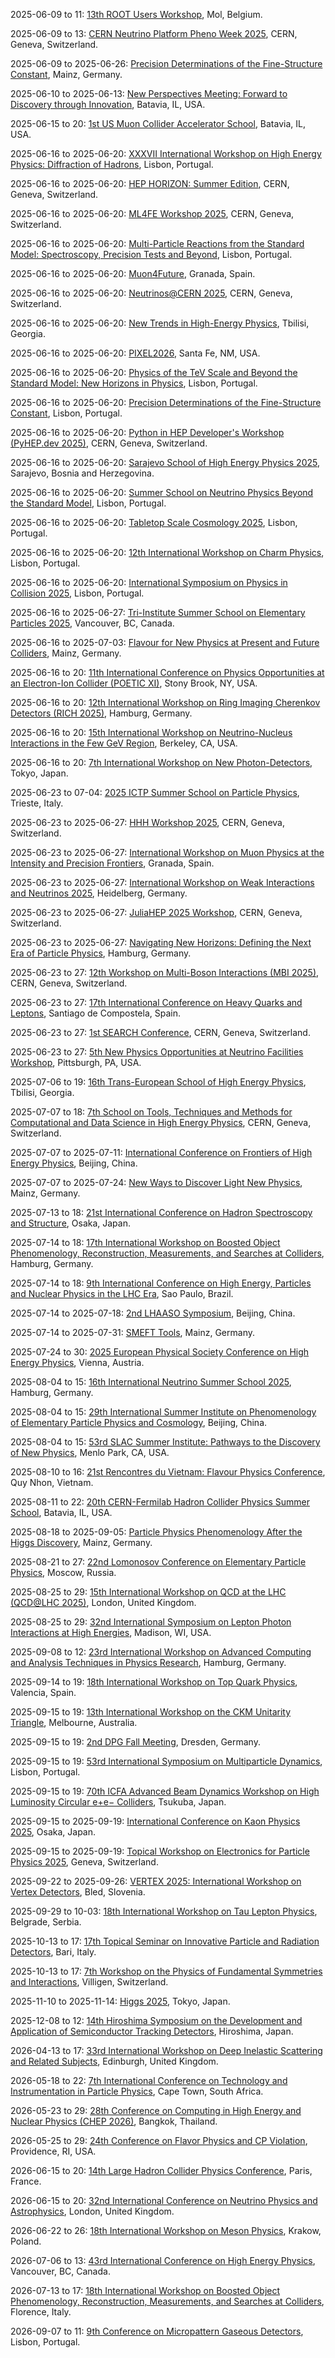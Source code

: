 2025-06-09 to 11: [13th ROOT Users Workshop](https://root.cern/workshops/root-2025/ "The ROOT Users Workshop focuses on the ROOT data analysis framework, widely used in high-energy physics. Topics include data visualization, statistical analysis, and machine learning integration. The workshop covers updates to ROOT’s functionality, performance optimization, and applications in LHC experiments, neutrino physics, and beyond."), Mol, Belgium.

2025-06-09 to 13: [CERN Neutrino Platform Pheno Week 2025](https://indico.cern.ch/event/1381255/ "The workshop focuses on neutrino phenomenology, exploring oscillations, masses, and interactions. Topics include sterile neutrinos, CP violation, and non-standard interactions. Discussions cover experimental results from DUNE and Hyper-Kamiokande, alongside theoretical models for neutrino physics."), CERN, Geneva, Switzerland.

2025-06-09 to 2025-06-26: [Precision Determinations of the Fine-Structure Constant](https://www.mitp.uni-mainz.de/fine-structure-constant-2025/ "The workshop focuses on precision measurements of the fine-structure constant, exploring fundamental physics. Topics include atomic spectroscopy, QED tests, and electron scattering. Discussions cover experimental techniques and theoretical calculations, advancing precision physics and testing Standard Model predictions."), Mainz, Germany.

2025-06-10 to 2025-06-13: [New Perspectives Meeting: Forward to Discovery through Innovation](https://events.fnal.gov/users-meeting/ "The meeting explores innovative approaches in particle physics, focusing on experimental advancements. Topics include detector technologies, data analysis, and new physics searches. Discussions cover Fermilab’s experiments and future projects, advancing discovery through technological innovation."), Batavia, IL, USA.

2025-06-15 to 20: [1st US Muon Collider Accelerator School](https://indico.cern.ch/event/1402286/ "MuSchool2025 trains researchers in muon collider technologies, focusing on beam dynamics and accelerator design. Topics include muon production, cooling, and high-luminosity collisions. The school discusses potential for precision Higgs measurements and new physics searches, emphasizing advancements in accelerator physics for future colliders."), Batavia, IL, USA.

2025-06-16 to 2025-06-20: [XXXVII International Workshop on High Energy Physics: Diffraction of Hadrons](https://indico.cern.ch/event/1402279/ "HEPFT2025 explores hadronic diffraction in high-energy physics, focusing on experimental and theoretical aspects. Topics include diffractive scattering, Pomeron exchange, and QCD phenomenology. Discussions cover LHC data and theoretical models, advancing particle physics."), Lisbon, Portugal.

2025-06-16 to 2025-06-20: [HEP HORIZON: Summer Edition](https://indico.cern.ch/event/1411053/ "HEP HORIZON explores high-energy physics, focusing on emerging research. Topics include new particle searches, dark matter, and precision measurements. Discussions cover experimental results from LHC and theoretical advancements, advancing particle physics frontiers."), CERN, Geneva, Switzerland.

2025-06-16 to 2025-06-20: [ML4FE Workshop 2025](https://indico.cern.ch/event/1411037/ "ML4FE 2025 explores machine learning for flavor physics experiments, focusing on particle physics. Topics include quark tagging, anomaly detection, and neural network optimization. Discussions cover applications in LHCb data analysis and experimental advancements, enhancing flavor physics insights."), CERN, Geneva, Switzerland.

2025-06-16 to 2025-06-20: [Multi-Particle Reactions from the Standard Model: Spectroscopy, Precision Tests and Beyond](https://indico.cern.ch/event/1402268/ "The workshop explores multi-particle reactions in the Standard Model, focusing on spectroscopy and precision tests. Topics include hadron spectroscopy, electroweak processes, and new physics searches. Discussions cover LHC experimental data and theoretical advancements."), Lisbon, Portugal.

2025-06-16 to 2025-06-20: [Muon4Future](https://indico.cern.ch/event/1411005/ "Muon4Future explores muon physics, focusing on future experimental prospects. Topics include muon g-2, rare muon decays, and muon collider technologies. Discussions cover experimental advancements from Fermilab and theoretical models for beyond-Standard-Model physics, advancing particle physics research."), Granada, Spain.

2025-06-16 to 2025-06-20: [Neutrinos@CERN 2025](https://indico.cern.ch/event/1410651/ "Neutrinos@CERN 2025 focuses on neutrino experiments at CERN, exploring particle physics frontiers. Topics include neutrino beams, detector technologies, and oscillation measurements. Discussions cover results from ProtoDUNE and theoretical implications, advancing neutrino research."), CERN, Geneva, Switzerland.

2025-06-16 to 2025-06-20: [New Trends in High-Energy Physics](https://indico.cern.ch/event/1402318/ "The conference explores new trends in high-energy physics, focusing on particle interactions. Topics include dark matter searches, Higgs phenomenology, and new colliders. Discussions cover experimental results from LHC and theoretical advancements, advancing particle physics frontiers."), Tbilisi, Georgia.

2025-06-16 to 2025-06-20: [PIXEL2026](https://pixel2026.org/ "PIXEL2026 focuses on pixel detector technologies for particle physics experiments. Topics include silicon sensors, readout electronics, and radiation hardness. Discussions cover applications in LHC upgrades and future colliders, advancing detector performance."), Santa Fe, NM, USA.

2025-06-16 to 2025-06-20: [Physics of the TeV Scale and Beyond the Standard Model: New Horizons in Physics](https://indico.cern.ch/event/1411027/ "PhysTeV 2025 explores TeV-scale physics and beyond-Standard-Model phenomena. Topics include supersymmetry, extra dimensions, and dark matter searches. Discussions cover experimental results from LHC and theoretical models, advancing high-energy physics frontiers."), Lisbon, Portugal.

2025-06-16 to 2025-06-20: [Precision Determinations of the Fine-Structure Constant](https://indico.cern.ch/event/1402337/ "The workshop focuses on precision measurements of the fine-structure constant, exploring fundamental physics. Topics include atomic spectroscopy, QED tests, and electron scattering. Discussions cover experimental techniques and theoretical calculations, advancing precision physics."), Lisbon, Portugal.

2025-06-16 to 2025-06-20: [Python in HEP Developer's Workshop (PyHEP.dev 2025)](https://indico.cern.ch/event/1402271/ "PyHEP.dev 2025 focuses on Python tools for high-energy physics, emphasizing software development. Topics include data analysis pipelines, Monte Carlo simulations, and machine learning frameworks. Discussions cover applications in LHC experiments, advancing computational HEP tools."), CERN, Geneva, Switzerland.

2025-06-16 to 2025-06-20: [Sarajevo School of High Energy Physics 2025](https://sshep.unsa.ba/ "SSHEP 2025 trains students in high-energy physics, focusing on particle interactions. Topics include QCD, electroweak theory, and collider phenomenology. Lectures cover experimental techniques at LHC and theoretical models, fostering regional physics research."), Sarajevo, Bosnia and Herzegovina.

2025-06-16 to 2025-06-20: [Summer School on Neutrino Physics Beyond the Standard Model](https://indico.cern.ch/event/1411055/ "SSnuPBSM trains students in neutrino physics beyond the Standard Model. Topics include sterile neutrinos, Majorana masses, and leptogenesis. Lectures cover experimental techniques and theoretical models, advancing neutrino physics insights."), Lisbon, Portugal.

2025-06-16 to 2025-06-20: [Tabletop Scale Cosmology 2025](https://indico.cern.ch/event/1411004/ "The workshop explores tabletop experiments probing cosmological phenomena. Topics include dark matter detection, axion searches, and precision measurements. Discussions cover experimental techniques and theoretical implications, advancing small-scale cosmological research."), Lisbon, Portugal.

2025-06-16 to 2025-06-20: [12th International Workshop on Charm Physics](https://charm2025.org/ "CHARM 2025 explores charm quark physics, focusing on experimental and theoretical advances. Topics include charm decays, CP violation, and spectroscopy. Discussions cover LHCb data and lattice QCD calculations, enhancing understanding of flavor physics."), Lisbon, Portugal.

2025-06-16 to 2025-06-20: [International Symposium on Physics in Collision 2025](https://indico.cern.ch/event/1402332/ "PIC 2025 explores particle physics collisions, focusing on experimental results. Topics include Higgs physics, top quark measurements, and BSM searches. Discussions cover LHC data and theoretical predictions, advancing high-energy physics."), Lisbon, Portugal.

2025-06-16 to 2025-06-27: [Tri-Institute Summer School on Elementary Particles 2025](https://trisep.ca/ "TRISEP 2025 trains students in elementary particle physics, focusing on experimental and theoretical aspects. Topics include QCD, electroweak theory, and dark matter. Lectures cover LHC experiments and BSM models, advancing particle physics."), Vancouver, BC, Canada.

2025-06-16 to 2025-07-03: [Flavour for New Physics at Present and Future Colliders](https://www.mitp.npcflavournewcolliders-2025/ "The workshop explores flavor physics for new physics searches, focusing on colliders. Topics include rare decays, violation decays, and flavor anomalies. CP violation, and flavor-changing processes. Discussions cover experimental results from LHCb and to theoretical models, advancing new physics insights."), Mainz, Germany.

2025-06-16 to 20: [11th International Conference on Physics Opportunities at an Electron-Ion Collider (POETIC XI)](https://indico.cern.ch/event/1381256/ "POETIC XI explores the physics potential of electron-ion colliders, focusing on QCD in nuclear matter. Key topics include parton distribution functions, gluon saturation, and spin physics. The conference highlights experimental opportunities at facilities like the EIC, with discussions on deep inelastic scattering, jet production, and nuclear structure insights from high-energy collisions."), Stony Brook, NY, USA.

2025-06-16 to 20: [12th International Workshop on Ring Imaging Cherenkov Detectors (RICH 2025)](https://rich2025.desy.de/ "The workshop focuses on advancements in Ring Imaging Cherenkov (RICH) detectors, critical for particle identification in high-energy physics experiments. Topics include novel photodetector technologies, mirror designs, and gas systems. Applications in LHC experiments, neutrino detectors, and future colliders are discussed, emphasizing performance optimization and data analysis techniques."), Hamburg, Germany.

2025-06-16 to 20: [15th International Workshop on Neutrino-Nucleus Interactions in the Few GeV Region](https://nuint2025.lbl.gov/ "NuInt 2025 focuses on neutrino-nucleus interactions in the few-GeV energy range, critical for neutrino oscillation experiments. Topics include cross-section measurements, nuclear effects, and final-state interactions. The workshop discusses data from experiments like T2K and NOvA, alongside theoretical models to improve precision in neutrino physics."), Berkeley, CA, USA.

2025-06-16 to 20: [7th International Workshop on New Photon-Detectors](https://pd2025.org/ "The workshop explores advancements in photon detectors for particle physics and astrophysics. Topics include photomultiplier tubes, silicon photomultipliers, and hybrid detectors. Discussions cover applications in LHC experiments, neutrino detection, and gamma-ray observatories, emphasizing sensitivity and timing performance."), Tokyo, Japan.

2025-06-23 to 07-04: [2025 ICTP Summer School on Particle Physics](https://www.ictp.it/sps/spss/2025/ "The ICTP Summer School trains researchers in particle physics, covering the Standard Model, beyond-Standard-Model physics, and collider experiments. Topics include Higgs physics, supersymmetry, and neutrino oscillations. Lectures emphasize theoretical frameworks and experimental techniques, preparing students for research in high-energy physics."), Trieste, Italy.

2025-06-23 to 2025-06-27: [HHH Workshop 2025](https://indico.cern.ch/event/1402326/ "The HHH workshop explores Higgs boson physics, focusing on multi-Higgs processes. Topics include Higgs pair production, self-couplings, and beyond-Standard-Model signatures. Discussions cover LHC experimental data and theoretical predictions, advancing Higgs sector understanding."), CERN, Geneva, Switzerland.

2025-06-23 to 2025-06-27: [International Workshop on Muon Physics at the Intensity and Precision Frontiers](https://indico.cern.ch/event/1410999/ "MIP 2025 explores muon physics, focusing on precision measurements and intensity frontiers. Topics include muon g-2, rare decays, and muon colliders. Discussions cover experimental results from Fermilab and theoretical models, advancing particle physics insights."), Granada, Spain.

2025-06-23 to 2025-06-27: [International Workshop on Weak Interactions and Neutrinos 2025](https://win2025.org/ "WIN 2025 explores weak interactions and neutrinos, focusing on particle physics. Topics include neutrino oscillations, beta decays, and electroweak precision tests. Discussions cover experimental results from DUNE and theoretical models, advancing fundamental interaction understanding."), Heidelberg, Germany.

2025-06-23 to 2025-06-27: [JuliaHEP 2025 Workshop](https://indico.cern.ch/event/1402283/ "JuliaHEP 2025 explores Julia programming for high-energy physics, focusing on data analysis. Topics include Monte Carlo simulations, detector reconstruction, and statistical modeling. Discussions cover applications in LHC experiments, advancing computational tools for particle physics."), CERN, Geneva, Switzerland.

2025-06-23 to 2025-06-27: [Navigating New Horizons: Defining the Next Era of Particle Physics](https://indico.cern.ch/event/1411009/ "The conference shapes the future of particle physics, focusing on next-generation experiments. Topics include Higgs physics, dark matter searches, and new colliders. Discussions cover LHC upgrades and theoretical models, advancing strategies for beyond-Standard-Model discoveries."), Hamburg, Germany.

2025-06-23 to 27: [12th Workshop on Multi-Boson Interactions (MBI 2025)](https://indico.cern.ch/event/1402329/ "MBI 2025 explores multi-boson interactions in the Standard Model and beyond, focusing on electroweak processes at high-energy colliders. Topics include vector boson scattering, Higgs pair production, and anomalous gauge couplings. The workshop highlights experimental results from the LHC and theoretical predictions for future colliders, probing new physics signatures."), CERN, Geneva, Switzerland.

2025-06-23 to 27: [17th International Conference on Heavy Quarks and Leptons](https://hql2025.org/ "HQL 2025 focuses on heavy quark and lepton physics, exploring flavor dynamics and CP violation. Topics include b- and c-quark decays, tau physics, and rare processes. The conference discusses experimental results from LHCb and Belle II, alongside theoretical advancements in effective field theories and lattice QCD."), Santiago de Compostela, Spain.

2025-06-23 to 27: [1st SEARCH Conference](https://indico.cern.ch/event/1402333/ "SEARCH25 focuses on searches for new physics at high-energy colliders, emphasizing beyond-Standard-Model phenomena. Topics include dark matter, extra dimensions, and heavy resonances. The conference discusses experimental strategies at the LHC and theoretical models to interpret null results and potential discoveries in particle physics."), CERN, Geneva, Switzerland.

2025-06-23 to 27: [5th New Physics Opportunities at Neutrino Facilities Workshop](https://indico.cern.ch/event/1411036/ "NPN 2025 explores new physics at neutrino facilities, focusing on beyond-Standard-Model phenomena. Topics include sterile neutrinos, non-standard interactions, and cosmological implications. The workshop discusses experimental strategies for DUNE, Hyper-Kamiokande, and theoretical models for neutrino physics."), Pittsburgh, PA, USA.

2025-07-06 to 19: [16th Trans-European School of High Energy Physics](https://teshep.org/ "TESHEP 2025 offers training in high-energy physics, focusing on the Standard Model, collider physics, and astroparticle physics. Topics include Higgs physics, dark matter searches, and particle detection techniques. Lectures and hands-on sessions prepare students for research at facilities like CERN, emphasizing theoretical and experimental advancements."), Tbilisi, Georgia.

2025-07-07 to 18: [7th School on Tools, Techniques and Methods for Computational and Data Science in High Energy Physics](https://indico.cern.ch/event/1402278/ "The school trains researchers in computational and data science for high-energy physics. Topics include machine learning, Monte Carlo simulations, and data analysis frameworks. Lectures cover tools like ROOT and Pythia, emphasizing applications in LHC data processing and detector simulations."), CERN, Geneva, Switzerland.

2025-07-07 to 2025-07-11: [International Conference on Frontiers of High Energy Physics](https://icfhep.com/ "ICFHEP explores frontiers in high-energy physics, focusing on particle interactions. Topics include Higgs boson properties, supersymmetry, and dark matter searches. Discussions cover experimental results from LHC and theoretical models for beyond-Standard-Model physics, advancing particle physics insights."), Beijing, China.

2025-07-07 to 2025-07-24: [New Ways to Discover Light New Physics](https://www.mitp.uni-mainz.de/light-new-physics-2025/ "The program explores new methods to detect light new physics, focusing on particle physics. Topics include dark photons, axions, and low-energy experiments. Discussions cover theoretical models and experimental results from Belle II, advancing beyond-Standard-Model physics."), Mainz, Germany.

2025-07-13 to 18: [21st International Conference on Hadron Spectroscopy and Structure](https://hadron2025.org/ "HADRON 2025 focuses on hadron spectroscopy and structure, exploring QCD dynamics. Topics include exotic hadrons, quark-gluon interactions, and hadron resonances. The conference discusses experimental results from LHCb, Belle II, and JLab, alongside theoretical advancements in lattice QCD and effective field theories."), Osaka, Japan.

2025-07-14 to 18: [17th International Workshop on Boosted Object Phenomenology, Reconstruction, Measurements, and Searches at Colliders](https://boost2025.desy.de/ "BOOST2025 explores boosted object phenomenology at colliders, focusing on high-energy jets and particles. Topics include jet substructure, top quark tagging, and new physics searches. Discussions cover experimental results from LHC and theoretical advancements in QCD."), Hamburg, Germany.

2025-07-14 to 18: [9th International Conference on High Energy, Particles and Nuclear Physics in the LHC Era](https://indico.cern.ch/event/1376915/ "HEPNP2025 explores high-energy particle and nuclear physics in the LHC era. Topics include Higgs boson measurements, quark-gluon plasma, and new physics searches. The conference discusses experimental results from ATLAS, CMS, and LHCb, alongside theoretical advancements in QCD."), Sao Paulo, Brazil.

2025-07-14 to 2025-07-18: [2nd LHAASO Symposium](https://english.ihep.cas.cn/lhaaso2025/ "The LHAASO Symposium explores high-energy astrophysics, focusing on cosmic ray and gamma-ray observations. Topics include LHAASO data analysis, dark matter searches, and particle acceleration. Discussions advance understanding of high-energy cosmic phenomena."), Beijing, China.

2025-07-14 to 2025-07-31: [SMEFT Tools](https://www.mitp.uni-mainz.de/smeft-tools-2025/ "The workshop explores tools for Standard Model Effective Field Theory (SMEFT) analyses, focusing on particle physics. Topics include SMEFT operators, precision fits, and collider phenomenology. Discussions cover applications in LHC searches and beyond-Standard-Model physics, emphasizing computational advancements."), Mainz, Germany.

2025-07-24 to 30: [2025 European Physical Society Conference on High Energy Physics](https://eps-hep2025.eu/ "EPS-HEP2025 covers high-energy physics, focusing on the Standard Model and beyond. Topics include Higgs physics, dark matter searches, and flavor physics. The conference discusses experimental results from the LHC, neutrino experiments, and cosmological observations, alongside theoretical advancements in particle physics and cosmology."), Vienna, Austria.

2025-08-04 to 15: [16th International Neutrino Summer School 2025](https://inss2025.desy.de/ "INSS 2025 provides training in neutrino physics, covering oscillation experiments, neutrino masses, and cosmological implications. Topics include detector technologies, cross-section measurements, and theoretical models like seesaw mechanisms. The school emphasizes hands-on data analysis and prepares students for contributions to experiments like DUNE and Hyper-Kamiokande."), Hamburg, Germany.

2025-08-04 to 15: [29th International Summer Institute on Phenomenology of Elementary Particle Physics and Cosmology](https://indico.cern.ch/event/1402293/ "The institute trains researchers in particle physics and cosmology, focusing on phenomenology. Topics include Higgs physics, dark matter, and neutrino oscillations. Lectures cover experimental results from LHC and cosmological observations, alongside theoretical models like supersymmetry and effective field theories for new physics searches."), Beijing, China.

2025-08-04 to 15: [53rd SLAC Summer Institute: Pathways to the Discovery of New Physics](https://www.slac.stanford.edu/conf/ssi/2025/ "SSI2025 trains researchers in pathways to new physics, focusing on beyond-Standard-Model phenomena. Topics include dark matter, supersymmetry, and cosmological implications. Lectures cover experimental strategies at LHC and theoretical models, preparing students for discoveries in particle physics and cosmology."), Menlo Park, CA, USA.

2025-08-10 to 16: [21st Rencontres du Vietnam: Flavour Physics Conference](http://vietnam.in2p3.fr/2025/flavour/ "The Flavour Physics Conference explores quark and lepton flavor physics, focusing on CP violation and rare decays. Topics include B-meson physics, neutrino mixing, and flavor-changing processes. It discusses experimental results from LHCb and Belle II, alongside theoretical models for beyond-Standard-Model physics."), Quy Nhon, Vietnam.

2025-08-11 to 22: [20th CERN-Fermilab Hadron Collider Physics Summer School](https://indico.cern.ch/event/1402296/ "The HCP Summer School trains researchers in hadron collider physics, focusing on LHC experiments. Topics include Higgs boson measurements, QCD, and searches for new physics. Lectures cover experimental techniques, data analysis, and theoretical models, preparing students for contributions to ATLAS, CMS, and future colliders."), Batavia, IL, USA.

2025-08-18 to 2025-09-05: [Particle Physics Phenomenology After the Higgs Discovery](https://www.mitp.uni-mainz.de/higgs-phenomenology-2025/ "The program explores particle physics phenomenology post-Higgs discovery, focusing on new physics searches. Topics include Higgs couplings, dark matter, and effective field theories. Discussions cover LHC data and theoretical advancements, advancing particle physics insights."), Mainz, Germany.

2025-08-21 to 27: [22nd Lomonosov Conference on Elementary Particle Physics](https://lomonosov-conf.sinp.msu.ru/ "The Lomonosov Conference covers elementary particle physics, focusing on the Standard Model and beyond. Topics include Higgs physics, neutrino oscillations, and dark matter searches. It discusses experimental results from LHC and astroparticle experiments, alongside theoretical advancements in particle interactions and cosmology."), Moscow, Russia.

2025-08-25 to 29: [15th International Workshop on QCD at the LHC (QCD@LHC 2025)](https://indico.cern.ch/event/1402312/ "QCD@LHC 2025 focuses on quantum chromodynamics at the Large Hadron Collider, covering jet production, parton distributions, and heavy quark physics. Topics include perturbative QCD, soft gluon resummation, and event shapes. The workshop discusses experimental results from ATLAS, CMS, and LHCb, alongside theoretical advancements in QCD calculations."), London, United Kingdom.

2025-08-25 to 29: [32nd International Symposium on Lepton Photon Interactions at High Energies](https://lp2025.jp/ "LP2025 explores lepton and photon interactions, focusing on precision measurements and new physics. Topics include electroweak processes, flavor physics, and dark matter searches. The symposium discusses experimental results from LHC, Belle II, and neutrino experiments, alongside theoretical advancements."), Madison, WI, USA.

2025-09-08 to 12: [23rd International Workshop on Advanced Computing and Analysis Techniques in Physics Research](https://acat2025.org/ "The workshop explores AI-driven transformations in high-energy physics, focusing on machine learning for data analysis, simulation, and anomaly detection. Topics include deep learning for particle identification, generative models for detector simulations, and high-performance computing. Applications span LHC experiments, astrophysics, and nuclear physics, emphasizing AI’s role in enhancing precision and efficiency in scientific workflows."), Hamburg, Germany.

2025-09-14 to 19: [18th International Workshop on Top Quark Physics](https://top2025.desy.de/ "TOP2025 explores top quark physics, focusing on production and decay mechanisms at the LHC. Topics include top quark mass measurements, spin correlations, and searches for new physics in top quark interactions. The workshop discusses experimental results from ATLAS and CMS, alongside theoretical advancements in QCD."), Valencia, Spain.

2025-09-15 to 19: [13th International Workshop on the CKM Unitarity Triangle](https://ckm2025.org/ "The CKM 2025 workshop explores the Cabibbo-Kobayashi-Maskawa matrix, focusing on quark mixing and CP violation. Topics include precision measurements of CKM elements, rare decays, and flavor physics. Experimental results from Belle II, LHCb, and future experiments are discussed, alongside theoretical advancements in the Standard Model and beyond."), Melbourne, Australia.

2025-09-15 to 19: [2nd DPG Fall Meeting](https://www.dpg-physik.de/tagungen/herbsttagungen/2025/dresden "The meeting covers broad topics in physics, including particle physics, condensed matter, and astrophysics. Topics include quantum technologies, detector advancements, and cosmological observations. The event fosters interdisciplinary discussions, emphasizing experimental and theoretical progress in fundamental physics."), Dresden, Germany.

2025-09-15 to 19: [53rd International Symposium on Multiparticle Dynamics](https://ismd2025.org/ "ISMD 2025 focuses on multiparticle dynamics in high-energy physics, exploring QCD and particle interactions. Topics include jet production, soft interactions, and collective phenomena. The symposium discusses experimental results from LHC and theoretical models for multiparticle production processes."), Lisbon, Portugal.

2025-09-15 to 19: [70th ICFA Advanced Beam Dynamics Workshop on High Luminosity Circular e+e− Colliders](https://eefact2025.kek.jp/ "The workshop focuses on beam dynamics for high-luminosity circular e+e− colliders, exploring accelerator technologies for precision physics. Topics include beam-beam interactions, lattice design, and luminosity optimization. Discussions cover advancements for future colliders like CEPC and FCC-ee, emphasizing high-energy physics applications."), Tsukuba, Japan.

2025-09-15 to 2025-09-19: [International Conference on Kaon Physics 2025](https://indico.cern.ch/event/1402314/ "KAON2025 focuses on kaon physics, exploring rare decays and CP violation. Topics include kaon mixing, branching ratios, and lattice QCD calculations. Discussions cover experimental results from NA62 and KOTO, advancing theoretical understanding of flavor physics."), Osaka, Japan.

2025-09-15 to 2025-09-19: [Topical Workshop on Electronics for Particle Physics 2025](https://twepp2025.web.cern.ch/ "TWEPP25 advances electronics for particle physics, focusing on detector technologies. Topics include ASIC design, radiation-hard electronics, and data acquisition. Discussions cover applications in LHC experiments, enhancing detector performance."), Geneva, Switzerland.

2025-09-22 to 2025-09-26: [VERTEX 2025: International Workshop on Vertex Detectors](https://vertex2025.org/ "VERTEX 2025 advances vertex detector technologies for particle physics. Topics include silicon pixel detectors, radiation hardness, and tracking algorithms. Discussions cover applications in LHC experiments and future colliders, enhancing detector precision."), Bled, Slovenia.

2025-09-29 to 10-03: [18th International Workshop on Tau Lepton Physics](https://tau2025.desy.de/ "TAU2025 focuses on tau lepton physics, exploring its role in precision tests of the Standard Model. Topics include tau decays, CP violation, and searches for new physics. The workshop discusses experimental results from Belle II and LHCb, alongside theoretical models for lepton flavor violation and electroweak interactions."), Belgrade, Serbia.

2025-10-13 to 17: [17th Topical Seminar on Innovative Particle and Radiation Detectors](https://iprd25.ba.infn.it/ "IPRD25 focuses on innovative detector technologies for particle and radiation detection. Topics include silicon trackers, calorimeters, and novel photodetectors. Applications in high-energy physics, astrophysics, and medical imaging are discussed, emphasizing advancements in resolution, radiation hardness, and data acquisition for next-generation experiments."), Bari, Italy.

2025-10-13 to 17: [7th Workshop on the Physics of Fundamental Symmetries and Interactions](https://psi2025.web.cern.ch/ "PSI2025 explores fundamental symmetries and interactions, focusing on CP violation, electric dipole moments, and precision measurements. Topics include tests of the Standard Model and searches for new physics. The workshop discusses experimental results from PSI facilities and theoretical models."), Villigen, Switzerland.

2025-11-10 to 2025-11-14: [Higgs 2025](https://higgs2025.org/ "Higgs 2025 focuses on Higgs boson physics, exploring its properties and implications. Topics include Higgs couplings, rare decays, and new physics searches. Discussions cover experimental results from ATLAS and CMS, advancing particle physics insights."), Tokyo, Japan.

2025-12-08 to 12: [14th Hiroshima Symposium on the Development and Application of Semiconductor Tracking Detectors](https://hstd14.jp/ "HSTD 14 explores semiconductor tracking detectors for high-energy physics and beyond. Topics include silicon pixel and strip detectors, radiation hardness, and high-resolution tracking. Applications in LHC experiments, neutrino detection, and medical imaging are discussed, emphasizing technological advancements and data analysis techniques."), Hiroshima, Japan.

2026-04-13 to 17: [33rd International Workshop on Deep Inelastic Scattering and Related Subjects](https://dis2026.desy.de/ "DIS2026 explores deep inelastic scattering, focusing on QCD and nuclear structure. Topics include parton distributions, small-x physics, and spin dynamics. The workshop discusses experimental results from LHC, HERA, and future colliders, alongside theoretical advancements in QCD calculations."), Edinburgh, United Kingdom.

2026-05-18 to 22: [7th International Conference on Technology and Instrumentation in Particle Physics](https://tipp2026.org/ "TIPP2026 focuses on particle physics instrumentation, covering detector technologies and data acquisition systems. Topics include silicon trackers, calorimeters, and trigger systems. The conference discusses advancements for LHC upgrades, neutrino experiments, and future colliders, emphasizing high-precision detection techniques."), Cape Town, South Africa.

2026-05-23 to 29: [28th Conference on Computing in High Energy and Nuclear Physics (CHEP 2026)](https://chep2026.phys.sc.chula.ac.th "CHEP 2026 focuses on computing in high-energy and nuclear physics, covering data analysis, simulation, and machine learning. Topics include particle detector simulations, big data processing, and AI applications, emphasizing computational tools for advancing nuclear and particle physics research."), Bangkok, Thailand.

2026-05-25 to 29: [24th Conference on Flavor Physics and CP Violation](https://fpcp2026.org/ "The conference focuses on flavor physics and CP violation, exploring quark and lepton interactions. Topics include B-meson decays, neutrino oscillations, and rare processes. Experimental results from LHCb, Belle II, and neutrino experiments are discussed, alongside theoretical advancements in flavor dynamics, effective field theories, and searches for new physics beyond the Standard Model."), Providence, RI, USA.

2026-06-15 to 20: [14th Large Hadron Collider Physics Conference](https://lhcp2026.web.cern.ch/ "LHCP2026 examines physics at the Large Hadron Collider, focusing on precision measurements of the Higgs boson, searches for supersymmetry, and QCD dynamics. Topics include dark matter searches, electroweak processes, and heavy-ion collisions. The conference highlights experimental results from ATLAS and CMS, alongside theoretical predictions for future colliders."), Paris, France.

2026-06-15 to 20: [32nd International Conference on Neutrino Physics and Astrophysics](https://neutrino2026.org/ "Neutrino 2026 explores neutrino physics and astrophysics, focusing on oscillation experiments, neutrino masses, and cosmological implications. Topics include cross-section measurements, sterile neutrinos, and supernova neutrinos. The conference discusses results from DUNE, Hyper-Kamiokande, and cosmological surveys."), London, United Kingdom.

2026-06-22 to 26: [18th International Workshop on Meson Physics](https://meson2026.com/ "MESON 2026 explores meson physics, focusing on production, decays, and interactions in QCD. Topics include light and heavy mesons, exotic states, and meson spectroscopy. The workshop discusses experimental results from LHCb, Belle II, and JLab, alongside theoretical advancements in lattice QCD and effective field theories."), Krakow, Poland.

2026-07-06 to 13: [43rd International Conference on High Energy Physics](https://ichep2026.org/ "ICHEP 2026 covers high-energy physics, focusing on the Standard Model and beyond. Topics include Higgs physics, dark matter, and flavor physics. The conference discusses experimental results from LHC, neutrino experiments, and cosmological observations, alongside theoretical advancements in particle physics."), Vancouver, BC, Canada.

2026-07-13 to 17: [18th International Workshop on Boosted Object Phenomenology, Reconstruction, Measurements, and Searches at Colliders](https://boost2026.desy.de/ "BOOST2026 focuses on boosted object phenomenology at colliders, exploring high-momentum jets and particles. Topics include jet algorithms, heavy particle reconstruction, and searches for new physics. Discussions cover LHC experimental results and theoretical advancements in QCD."), Florence, Italy.

2026-09-07 to 11: [9th Conference on Micropattern Gaseous Detectors](https://mpgd2026.org/ "MPGD2026 focuses on micropattern gaseous detectors, exploring advancements in gas-based detection technologies. Topics include microstrip gas chambers, GEM detectors, and their applications in high-energy physics. The conference discusses performance optimization for LHC experiments and future detectors."), Lisbon, Portugal.

